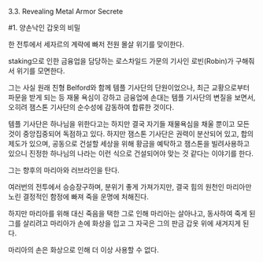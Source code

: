 3.3. Revealing Metal Armor Secrete

#1. 양손낙인 갑옷의 비밀

한 전투에서 세자르의 계략에 빠저 전원 몰살 위기를 맞이한다.

staking으로 인한 금융업을 담당하는 로스차일드 가문의 기사인 로빈(Robin)가 구해줘서 위기를 모면한다.

그는 사실 원래 친형 Belford와 함께 템플 기사단의 단원이었으나, 최근 교황으로부터 파문을 받게 되는 등 재물 욕심이 강하고 금융업에 손대는 템플 기사단의 변질을 보면서, 오히려 잼스톤 기사단의 순수성에 감동하여 합류한 것이다.

템플 기사단은 하나님을 위한다고는 하지만 결국 자기들 재물욕심을 채울 뿐이고 모든 것이 중앙집중되어 독점하고 있다. 하지만 잼스톤 기사단은 권력이 분산되어 있고, 합의제도가 있으며, 공동으로 건설할 세상을 위해 황금을 예탁하고 잼스톤을 빌려사용하고 있으니 진정한 하나님의 나라는 이런 식으로 건설되어야 맞는 것 같다는 이야기를 한다.

그는 향후의 마리아와 러브라인을 탄다.

여러번의 전투에서 승승장구하며, 분위기 좋게 가져가지만, 결국 힘의 원천인 마리아만 노린 결정적인 함정에 빠져 죽을 운명에 처해진다.

하지만 마리아를 위해 대신 죽음을 택한 그로 인해 마리아는 살아나고, 동사하여 죽게 된 그를 살리려고 마리아가 손에 화상을 입고 그 자국은 그의 판금 갑옷 위에 새겨지게 된다.

마리아의 손은 화상으로 인해 더 이상 사용할 수 없다.
